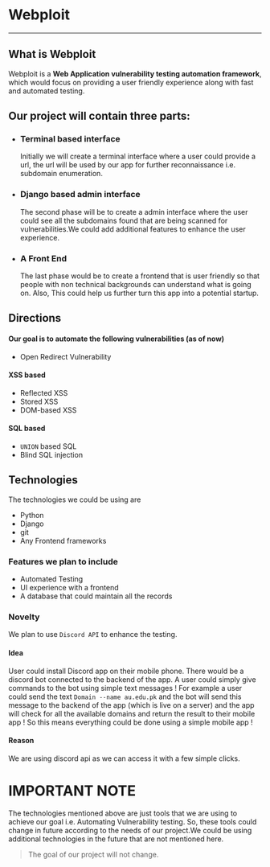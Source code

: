 # Webploit
----

## What is Webploit
Webploit is a **Web Application vulnerability testing automation framework**, which would focus on providing a user friendly experience along with fast and automated testing.

## Our project will contain three parts:
- ### Terminal based interface
    Initially we will create a terminal interface where a user could provide a url, the url will be used by our app for further reconnaissance i.e. subdomain enumeration. 
- ### Django based admin interface
    The second phase will be to create a admin interface where the user could see all the subdomains found that are being scanned for vulnerabilities.We could add additional features to enhance the user experience.
- ### A Front End
   The last phase would be to create a frontend that is user friendly so that people with non technical backgrounds can understand what is going on. Also, This could help us further turn this app into a potential startup.


## Directions 
#### Our goal is to automate the following vulnerabilities (as of now)
- Open Redirect Vulnerability

#### XSS based 
- Reflected XSS
- Stored XSS
- DOM-based XSS

#### SQL based
- `UNION` based SQL
- Blind SQL injection

## Technologies
The technologies we could be using are
- Python
- Django
- git
- Any Frontend frameworks

### Features we plan to include 
- Automated Testing
- UI experience with a frontend
- A database that could maintain all the records

### Novelty
We plan to use `Discord API` to enhance the testing. 
#### Idea
User could install Discord app on their mobile phone. There would be a discord bot connected to the backend of the app. A user could simply give commands to the bot using simple text messages ! For example a user could send the text `Domain --name au.edu.pk` and the bot will send this message to the backend of the app (which is live on a server) and the app will check for all the available domains and return the result to their mobile app !
So this means everything could be done using a simple mobile app !
#### Reason
We are using discord api as we can access it with a few simple clicks.

# IMPORTANT NOTE
The technologies mentioned above are just tools that we are using to achieve our goal i.e. Automating Vulnerability testing. So, these tools could change in future according to the needs of our project.We could be using additional technologies in the future that are not mentioned here.
> The goal of our project will not change.


